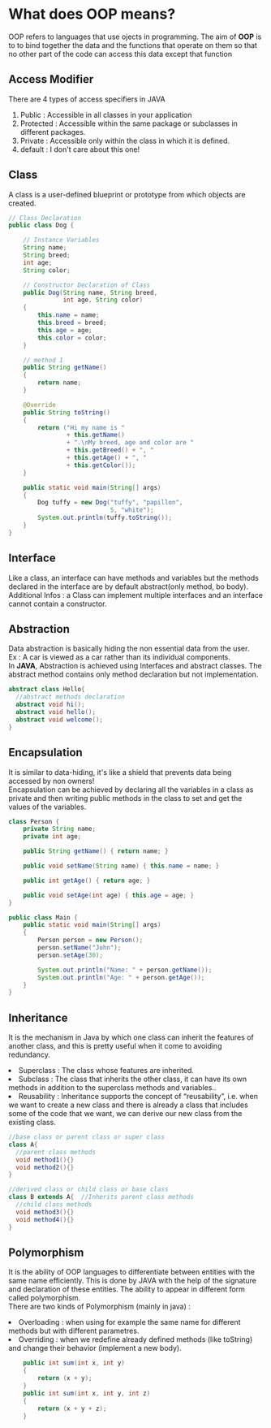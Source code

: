 <h1> What does OOP means?</h1>
<p>OOP refers to languages that use ojects in programming. The aim of <strong>OOP</strong>
  is to to bind together the data and the functions that operate on them so that no other part of   the code can access this data except that function</p>
<h2>Access Modifier</h2>
<p>There are 4 types of access specifiers in JAVA</p>
<ol>
  <li>Public : Accessible in all classes in your application</li>
  <li>Protected : Accessible within the same package or subclasses in different packages. </li>
  <li>Private : Accessible only within the class in which it is defined. </li>
  <li>default : I don't care about this one!</li>
</ol>

<h2>Class</h2>
<p>A class is a user-defined blueprint or prototype from which objects are created.</p>

```java
// Class Declaration
public class Dog {

    // Instance Variables
    String name;
    String breed;
    int age;
    String color;

    // Constructor Declaration of Class
    public Dog(String name, String breed,
               int age, String color)
    {
        this.name = name;
        this.breed = breed;
        this.age = age;
        this.color = color;
    }

    // method 1
    public String getName()
    {
        return name;
    }

    @Override
    public String toString()
    {
        return ("Hi my name is "
                + this.getName()
                + ".\nMy breed, age and color are "
                + this.getBreed() + ", "
                + this.getAge() + ", "
                + this.getColor());
    }

    public static void main(String[] args)
    {
        Dog tuffy = new Dog("tuffy", "papillon",
                            5, "white");
        System.out.println(tuffy.toString());
    }
}
```

<h2>Interface</h2>
<p>
    Like a class, an interface can have methods and variables but the methods declared in the interface are by default abstract(only method, bo body).
  <br>Additional Infos : a Class can implement multiple interfaces and an interface cannot contain a constructor. 
</p>

<h2>Abstraction</h2>
<p>Data abstraction is basically hiding the non essential data from the user.<br>
Ex : A car is viewed as a car rather than its individual components.<br>
In <strong>JAVA</strong>, Abstraction is achieved using Interfaces and abstract classes. The abstract method contains only method declaration but not implementation.</p>

```java
abstract class Hello{
  //abstract methods declaration
  abstract void hi();
  abstract void hello();
  abstract void welcome();
}
```

<h2>Encapsulation</h2>
<p>It is similar to data-hiding, it's like a shield that prevents data being accessed by non owners!<br>
Encapsulation can be achieved by declaring all the variables in a class as private and then writing public methods in the class to set and get the values of the variables.</p>

```java
class Person {
    private String name;
    private int age;

    public String getName() { return name; }

    public void setName(String name) { this.name = name; }

    public int getAge() { return age; }

    public void setAge(int age) { this.age = age; }
}

public class Main {
    public static void main(String[] args)
    {
        Person person = new Person();
        person.setName("John");
        person.setAge(30);

        System.out.println("Name: " + person.getName());
        System.out.println("Age: " + person.getAge());
    }
}
```

<h2>Inheritance</h2>
<p>It is the mechanism in Java by which one class can inherit the features of another class, and this is pretty useful when it come to avoiding redundancy.<br>
  <li>Superclass : The class whose features are inherited.</li>
  <li>Subclass : The class that inherits the other class, it can have its own methods in addition to the superclass methods and variables..</li>
  <li>Reusability : Inheritance supports the concept of “reusability”, i.e. when we want to create a new class and there is already a class that includes some of the code that we want, we can derive our new class from the existing class.</li>
</p>

```java
//base class or parent class or super class
class A{
  //parent class methods
  void method1(){}
  void method2(){}
}

//derived class or child class or base class
class B extends A{  //Inherits parent class methods
  //child class methods
  void method3(){}
  void method4(){}
}
```

<h2>Polymorphism</h2>
<p>It is the ability of OOP languages to differentiate between entities with the same name efficiently. This is done by JAVA with the help of the signature and declaration of these entities. The ability to appear in different form called polymorphism.<br>
There are two kinds of Polymorphism (mainly in java) : <br>
<li>Overloading : when using for example the same name for different methods but with different parametres.</li>
<li>Overriding : when we redefine already defined methods (like toString) and change their behavior (implement a new body).</li>
</p>

```java
    public int sum(int x, int y)
    {
        return (x + y);
    }
    public int sum(int x, int y, int z)
    {
        return (x + y + z);
    }
```
